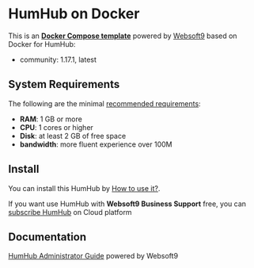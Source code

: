 # HumHub on Docker  

This is an **[Docker Compose template](https://github.com/Websoft9/docker-library)** powered by [Websoft9](https://www.websoft9.com) based on Docker for HumHub:


 - community:  1.17.1, latest


## System Requirements

The following are the minimal [recommended requirements](https://docs.humhub.org/docs/admin/requirements):

* **RAM**: 1 GB or more
* **CPU**: 1 cores or higher
* **Disk**: at least 2 GB of free space
* **bandwidth**: more fluent experience over 100M  

## Install

You can install this HumHub by [How to use it?](https://github.com/Websoft9/docker-library#how-to-use-it).   

If you want use HumHub with **Websoft9 Business Support** free, you can [subscribe HumHub](https://www.websoft9.com/apps) on Cloud platform

## Documentation

[HumHub Administrator Guide](https://support.websoft9.com/docs/humhub) powered by Websoft9